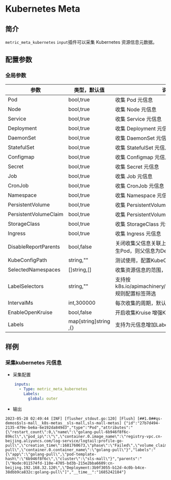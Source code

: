 # Kubernetes Meta

## 简介

`metric_meta_kubernetes` `input`插件可以采集 Kubernetes 资源信息元数据。

## 配置参数

### 全局参数

| 参数                    | 类型，默认值                | 说明                                                      |
|-----------------------|-----------------------|---------------------------------------------------------|
| Pod                   | bool,true             | 收集 Pod 元信息                                              |
| Node                  | bool,true             | 收集 Node 元信息                                             |
| Service               | bool,true             | 收集 Service 元信息                                          |
| Deployment            | bool,true             | 收集 Deployment 元信息                                       |
| DaemonSet             | bool,true             | 收集 DaemonSet 元信息                                        |
| StatefulSet           | bool,true             | 收集 StatefulSet 元信息                                      |
| Configmap             | bool,true             | 收集 Configmap 元信息                                        |
| Secret                | bool,true             | 收集 Secret 元信息                                           |
| Job                   | bool,true             | 收集 Job 元信息                                              |
| CronJob               | bool,true             | 收集 CronJob 元信息                                          |
| Namespace             | bool,true             | 收集 Namespace 元信息                                        |
| PersistentVolume      | bool,true             | 收集 PersistentVolume 元信息                                 |
| PersistentVolumeClaim | bool,true             | 收集 PersistentVolumeClaim 元信息                            |
| StorageClass          | bool,true             | 收集 StorageClass 元信息                                     |
| Ingress               | bool,true             | 收集 Ingress 元信息                                          |
| DisableReportParents  | bool,false            | 关闭收集父信息关联上报，如Deployment 产生Pod，则父信息为Deployment           |
| KubeConfigPath        | string,""             | 测试使用，配置KubeConfig 地址                                    |
| SelectedNamespaces    | []string,[]           | 收集资源信息的范围，默认是全部                                         |
| LabelSelectors        | string,""             | 支持按 k8s.io/apimachinery/pkg/labels/selector.go 规则配置标签筛选 |
| IntervalMs            | int,300000            | 每次收集的周期，默认300s                                          |
| EnableOpenKruise      | bool,false            | 开启收集Kruise 增强Kubernetes资源信息                             |
| Labels                | map[string]string ,{} | 支持为元信息增加Labels                                          |

## 样例

### 采集kubernetes 元信息

* 采集配置

```yaml
    inputs:
      - Type: metric_meta_kubernetes
        Labels:
          global: outer

```

* 输出

```text
2023-05-28 02:49:44 [INF] [flusher_stdout.go:120] [Flush] [##1.0##qs-demos$sls-mall__k8s-metas__sls-mall,sls-mall-metas] {"id":"27b7d494-2135-479e-be6a-6e192da849d3","type":"Pod","attributes":"{\"restart_count\":0,\"name\":\"golang-pull-6b946f8f6c-89kcl\",\"pod_ip\":\"\",\"container.0.image_name\":\"registry-vpc.cn-beijing.aliyuncs.com/log-service/logtail:profile-go-pull\",\"creation_time\":1681760673,\"phase\":\"Failed\",\"volume_claim\":\"\",\"resource_version\":\"377975647\",\"namespace\":\"profile\",\"workload\":\"golang-pull\",\"container.0.container_name\":\"golang-pull\"}","labels":"{\"app\":\"golang-pull\",\"pod-template-hash\":\"6b946f8f6c\",\"cluster\":\"sls-mall\"}","parents":"[\"Node:011574fd-110e-4705-bd3b-215e2bba6609:cn-beijing.192.168.32.120\",\"Deployment:3b9f3055-b12d-4c0b-b4ce-38dbb9ca832c:golang-pull\"]","__time__":"1685242184"}
```

